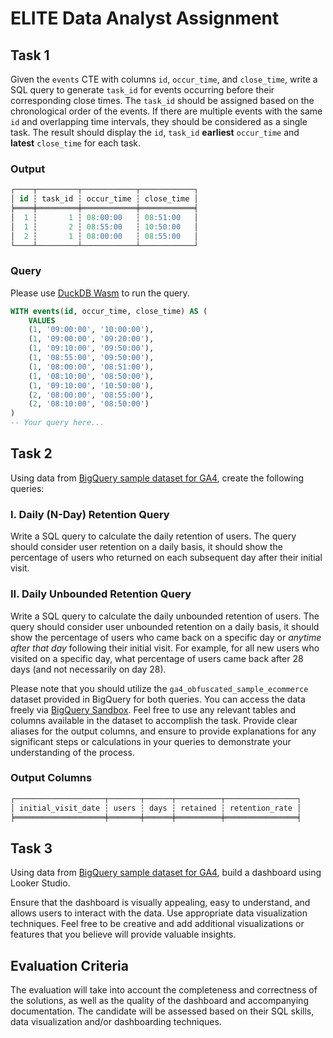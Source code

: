 # ELITE Data Analyst Assignment

## Task 1
Given the `events` CTE with columns `id`, `occur_time`, and `close_time`, 
write a SQL query to generate `task_id` for events occurring before their corresponding close times.
The `task_id` should be assigned based on the chronological order of the events. 
If there are multiple events with the same `id` and overlapping time intervals, they should be considered as a single task. 
The result should display the `id`, `task_id` **earliest** `occur_time` and **latest** `close_time` for each task.

### Output
```sql
┌────┬─────────┬────────────┬────────────┐
│ id ┆ task_id ┆ occur_time ┆ close_time │
╞════╪═════════╪════════════╪════════════╡
│  1 ┆       1 ┆ 08:00:00   ┆ 08:51:00   │
│  1 ┆       2 ┆ 08:55:00   ┆ 10:50:00   │
│  2 ┆       1 ┆ 08:00:00   ┆ 08:55:00   │
└────┴─────────┴────────────┴────────────┘
```

### Query
Please use [DuckDB Wasm](https://shell.duckdb.org/) to run the query.
```sql
WITH events(id, occur_time, close_time) AS (
    VALUES
    (1, '09:00:00', '10:00:00'),
    (1, '09:00:00', '09:20:00'),
    (1, '09:10:00', '09:50:00'),
    (1, '08:55:00', '09:50:00'),
    (1, '08:00:00', '08:51:00'),
    (1, '08:10:00', '08:50:00'),
    (1, '09:10:00', '10:50:00'),
    (2, '08:00:00', '08:55:00'),
    (2, '08:10:00', '08:50:00')
)
-- Your query here...
```


## Task 2
Using data from [BigQuery sample dataset for GA4](https://console.cloud.google.com/bigquery?project=bigquery-public-data&p=bigquery-public-data&d=ga4_obfuscated_sample_ecommerce&page=dataset),
create the following queries:

### I. Daily (N-Day) Retention Query

   Write a SQL query to calculate the daily retention of users.
   The query should consider user retention on a daily basis,
   it should show the percentage of users who returned on each subsequent day
   after their initial visit.

### II. Daily Unbounded Retention Query

   Write a SQL query to calculate the daily unbounded retention of users.
   The query should consider user unbounded retention on a daily basis,
   it should show the percentage of users who came back on a specific day
   or _anytime after that day_ following their initial visit. 
   For example, for all new users who visited on a specific day,
   what percentage of users came back after 28 days (and not necessarily on day 28).

Please note that you should utilize the `ga4_obfuscated_sample_ecommerce` dataset provided in BigQuery for both queries. 
You can access the data freely via [BigQuery Sandbox](https://cloud.google.com/bigquery/docs/quickstarts/query-public-dataset-console).
Feel free to use any relevant tables and columns available in the dataset to accomplish the task. 
Provide clear aliases for the output columns, and ensure to provide explanations for any significant steps 
or calculations in your queries to demonstrate your understanding of the process.

### Output Columns
```sql
┌────────────────────┬───────┬──────┬──────────┬────────────────┐
│ initial_visit_date ┆ users ┆ days ┆ retained ┆ retention_rate │
╞════════════════════╪═══════╪══════╪══════════╪════════════════╡

```

## Task 3
Using data from [BigQuery sample dataset for GA4](https://console.cloud.google.com/bigquery?project=bigquery-public-data&p=bigquery-public-data&d=ga4_obfuscated_sample_ecommerce&page=dataset),
build a dashboard using Looker Studio.

Ensure that the dashboard is visually appealing, easy to understand, and allows users to interact with the data. 
Use appropriate data visualization techniques. Feel free to be creative and add additional visualizations or features that you believe will provide valuable insights.


## Evaluation Criteria

The evaluation will take into account the completeness and correctness of the solutions, 
as well as the quality of the dashboard and accompanying documentation. 
The candidate will be assessed based on their SQL skills, data visualization and/or dashboarding techniques.


